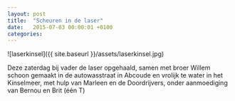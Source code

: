 ```yaml
---
layout: post
title:  "Scheuren in de laser"
date:   2015-07-03 00:00:01 +0100
categories:
---
```

![laserkinsel]({{ site.baseurl }}/assets/laserkinsel.jpg)

Deze zaterdag bij vader de laser opgehaald, samen met broer Willem schoon gemaakt in de autowasstraat in Abcoude en vrolijk te water in het Kinselmeer, met hulp van Marleen en de Doordrijvers, onder aanmoediging van Bernou en Brit (één T)
